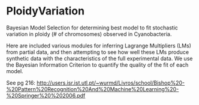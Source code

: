# PloidyVariation

Bayesian Model Selection for determining best model to fit stochastic variation in ploidy (# of chromosomes) observed in Cyanobacteria.

Here are included various modules for inferring Lagrange Multipliers (LMs) from partial data, and then attempting to see how well these LMs produce synthetic data with the characteristics of the full experimental data. We use the Bayesian Information Criterion to quantify the quality of the fit of each model. 

See pg 216: http://users.isr.ist.utl.pt/~wurmd/Livros/school/Bishop%20-%20Pattern%20Recognition%20And%20Machine%20Learning%20-%20Springer%20%202006.pdf

